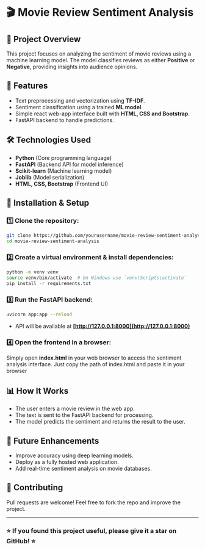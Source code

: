 # 🎬 Movie Review Sentiment Analysis

## 📌 Project Overview

This project focuses on analyzing the sentiment of movie reviews using a machine learning model. The model classifies reviews as either **Positive** or **Negative**, providing insights into audience opinions.

## 🚀 Features

- Text preprocessing and vectorization using **TF-IDF**.
- Sentiment classification using a trained **ML model**.
- Simple react web-app interface built with **HTML, CSS and Bootstrap**.
- FastAPI backend to handle predictions.

## 🛠️ Technologies Used

- **Python** (Core programming language)
- **FastAPI** (Backend API for model inference)
- **Scikit-learn** (Machine learning model)
- **Joblib** (Model serialization)
- **HTML, CSS, Bootstrap** (Frontend UI)

## 🔧 Installation & Setup

### 1️⃣ Clone the repository:

```bash
git clone https://github.com/yourusername/movie-review-sentiment-analysis.git
cd movie-review-sentiment-analysis
```

### 2️⃣ Create a virtual environment & install dependencies:

```bash
python -m venv venv
source venv/bin/activate  # On Windows use `venv\Scripts\activate`
pip install -r requirements.txt
```

### 3️⃣ Run the FastAPI backend:

```bash
uvicorn app:app --reload
```

- API will be available at **[http://127.0.0.1:8000](http://127.0.0.1:8000)**

### 4️⃣ Open the frontend in a browser:

Simply open **index.html** in your web browser to access the sentiment analysis interface.
Just copy the path of index.html and paste it in your browser

## 📊 How It Works

- The user enters a movie review in the web app.
- The text is sent to the FastAPI backend for processing.
- The model predicts the sentiment and returns the result to the user.

## 📌 Future Enhancements

- Improve accuracy using deep learning models.
- Deploy as a fully hosted web application.
- Add real-time sentiment analysis on movie databases.

## 🤝 Contributing

Pull requests are welcome! Feel free to fork the repo and improve the project.

---

### ⭐ If you found this project useful, please give it a star on GitHub! ⭐

